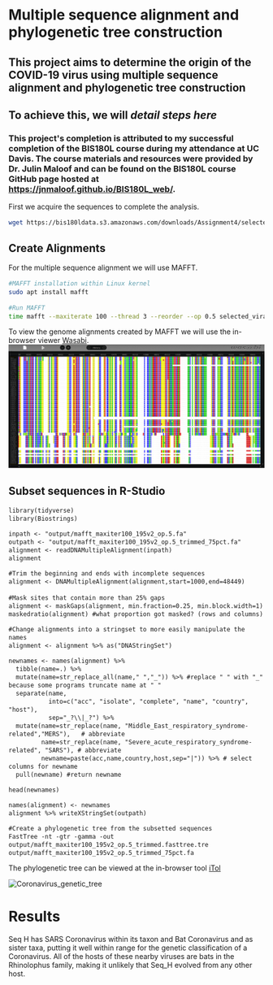 # Multiple sequence alignment and phylogenetic tree construction
## This project aims to determine the origin of the COVID-19 virus using multiple sequence alignment and phylogenetic tree construction
## To achieve this, we will *detail steps here*
### This project's completion is attributed to my successful completion of the BIS180L course during my attendance at UC Davis. The course materials and resources were provided by Dr. Julin Maloof and can be found on the BIS180L course GitHub page hosted at https://jnmaloof.github.io/BIS180L_web/.


First we acquire the sequences to complete the analysis.

```sh
wget https://bis180ldata.s3.amazonaws.com/downloads/Assignment4/selected_viral_seqs_195v2.fa -P output/
```
## Create Alignments
For the multiple sequence alignment we will use MAFFT.

```sh
#MAFFT installation within Linux kernel
sudo apt install mafft
```

```sh
#Run MAFFT
time mafft --maxiterate 100 --thread 3 --reorder --op 0.5 selected_viral_seqs_195v2.fa  > mafft_maxiter100_195_op.5.fa
```

To view the genome alignments created by MAFFT we will use the in-browser viewer [Wasabi](was.bi).
![Sequence Alignment](images/Sequence_Alignment.PNG)


## Subset sequences in R-Studio



```{r,eval = True}
library(tidyverse)
library(Biostrings)
```



```{r}
inpath <- "output/mafft_maxiter100_195v2_op.5.fa"
outpath <- "output/mafft_maxiter100_195v2_op.5_trimmed_75pct.fa"
alignment <- readDNAMultipleAlignment(inpath)
alignment
```


```{r}
#Trim the beginning and ends with incomplete sequences
alignment <- DNAMultipleAlignment(alignment,start=1000,end=48449)

#Mask sites that contain more than 25% gaps
alignment <- maskGaps(alignment, min.fraction=0.25, min.block.width=1)
maskedratio(alignment) #what proportion got masked? (rows and columns)
```

```{r}
#Change alignments into a stringset to more easily manipulate the names
alignment <- alignment %>% as("DNAStringSet") 
```

```{r}
newnames <- names(alignment) %>% 
  tibble(name=.) %>%
  mutate(name=str_replace_all(name," ","_")) %>% #replace " " with "_" because some programs truncate name at " "
  separate(name, 
           into=c("acc", "isolate", "complete", "name", "country", "host"),
           sep="_?\\|_?") %>%
  mutate(name=str_replace(name, "Middle_East_respiratory_syndrome-related","MERS"),   # abbreviate
         name=str_replace(name, "Severe_acute_respiratory_syndrome-related", "SARS"), # abbreviate
         newname=paste(acc,name,country,host,sep="|")) %>% # select columns for newname
  pull(newname) #return newname
```

```{r}
head(newnames)
```

```{r}
names(alignment) <- newnames
alignment %>% writeXStringSet(outpath)
```


```{bash}
#Create a phylogenetic tree from the subsetted sequences
FastTree -nt -gtr -gamma -out output/mafft_maxiter100_195v2_op.5_trimmed.fasttree.tre output/mafft_maxiter100_195v2_op.5_trimmed_75pct.fa
```

The phylogenetic tree can be viewed at the in-browser tool [iTol](https://itol.embl.de/)

![Coronavirus_genetic_tree](images/coronavirus_tree120.png)

# Results

Seq H has SARS Coronavirus within its taxon and Bat Coronavirus and as sister taxa, putting it well within range for the genetic classification of a Coronavirus. All of the hosts of these nearby viruses are bats in the Rhinolophus family, making it unlikely that Seq_H evolved from any other host.
